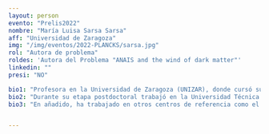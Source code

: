 ```yaml
---
layout: person
evento: "Prelis2022"
nombre: "María Luisa Sarsa Sarsa"
aff: "Universidad de Zaragoza"
img: "/img/eventos/2022-PLANCKS/sarsa.jpg"
rol: "Autora de problema"
roldes: 'Autora del Problema "ANAIS and the wind of dark matter"'
linkedin: ""
presi: "NO"

bio1: "Profesora en la Universidad de Zaragoza (UNIZAR), donde cursó sus estudios de licenciatura y doctorado. Su línea de investigación se centra en la detección directa de materia oscura, donde ha escrito numerosas publicaciones de alto impacto."
bio2: "Durante su etapa postdoctoral trabajó en la Universidad Técnica de Munich, en Alemania, realizando varias estancias breves en el Laboratorio Nacional del Gran Sasso en Italia, referente internacional en la astrofísica de partículas. En la actualidad es portavoz e investigadora principal de ANAIS, experimento de detección directa de materia oscura que pretende corroborar o descartar la única señal positiva de su existencia hasta la fecha: la modulación anual observada por el experimento DAMA/LIBRA. ANAIS está situado en el Laboratorio Subterráneo de Canfranc, bajo el Pirineo oscense, donde además la autora ha colaborado en otros experimentos."
bio3: "En añadido, ha trabajado en otros centros de referencia como el CERN y ha sido evaluadora ocasional en numerosas revistas científicas como Nature Communications o Physical Review Letters."


---
```

